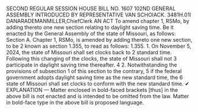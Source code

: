 SECOND REGULAR SESSION
HOUSE BILL NO. 1607
102ND GENERAL ASSEMBLY
INTRODUCED BY REPRESENTATIVE VAN SCHOIACK.
3481H.01I DANARADEMANMILLER,ChiefClerk
AN ACT
To amend chapter 1, RSMo, by adding thereto one new section relating to daylight saving
time.
Be it enacted by the General Assembly of the state of Missouri, as follows:
Section A. Chapter 1, RSMo, is amended by adding thereto one new section, to be
2 known as section 1.355, to read as follows:
1.355. 1. On November 5, 2024, the state of Missouri shall set clocks back to
2 standard time. Following this changing of the clocks, the state of Missouri shall not
3 participate in daylight saving time thereafter.
4 2. Notwithstanding the provisions of subsection 1 of this section to the contrary,
5 if the federal government adopts daylight saving time as the new standard time, the
6 state of Missouri shall set clocks to conform with the new standard time.
✔
EXPLANATION — Matter enclosed in bold-faced brackets [thus] in the above bill is not enacted and is
intended to be omitted from the law. Matter in bold-face type in the above bill is proposed language.